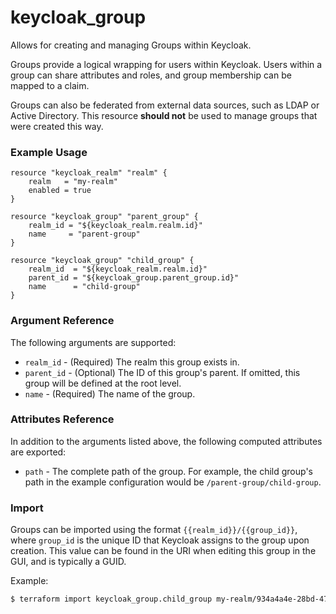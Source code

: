 # keycloak_group

Allows for creating and managing Groups within Keycloak.

Groups provide a logical wrapping for users within Keycloak. Users within a
group can share attributes and roles, and group membership can be mapped
to a claim.

Groups can also be federated from external data sources, such as LDAP or Active Directory.
This resource **should not** be used to manage groups that were created this way.

### Example Usage

```hcl
resource "keycloak_realm" "realm" {
    realm   = "my-realm"
    enabled = true
}

resource "keycloak_group" "parent_group" {
    realm_id = "${keycloak_realm.realm.id}"
    name     = "parent-group"
}

resource "keycloak_group" "child_group" {
    realm_id  = "${keycloak_realm.realm.id}"
    parent_id = "${keycloak_group.parent_group.id}"
    name      = "child-group"
}
```

### Argument Reference

The following arguments are supported:

- `realm_id` - (Required) The realm this group exists in.
- `parent_id` - (Optional) The ID of this group's parent. If omitted, this group will be defined at the root level.
- `name` - (Required) The name of the group.

### Attributes Reference

In addition to the arguments listed above, the following computed attributes are exported:

- `path` - The complete path of the group. For example, the child group's path in the example configuration would be `/parent-group/child-group`.

### Import

Groups can be imported using the format `{{realm_id}}/{{group_id}}`, where `group_id` is the unique ID that Keycloak
assigns to the group upon creation. This value can be found in the URI when editing this group in the GUI, and is typically a GUID.

Example:

```bash
$ terraform import keycloak_group.child_group my-realm/934a4a4e-28bd-4703-a0fa-332df153aabd
```
